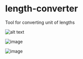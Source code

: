 # length-converter

Tool for converting unit of lengths

![alt text](https://i.pinimg.com/originals/f1/98/84/f19884e8d7c63cd2934326b85c3c08bc.gif)


![image](https://user-images.githubusercontent.com/68136647/164360240-8813fe47-7bf4-4a02-8595-7ae40f711069.png)

![image](https://user-images.githubusercontent.com/68136647/164360288-1761552b-d776-49dd-bb45-55e42035a08d.png)

